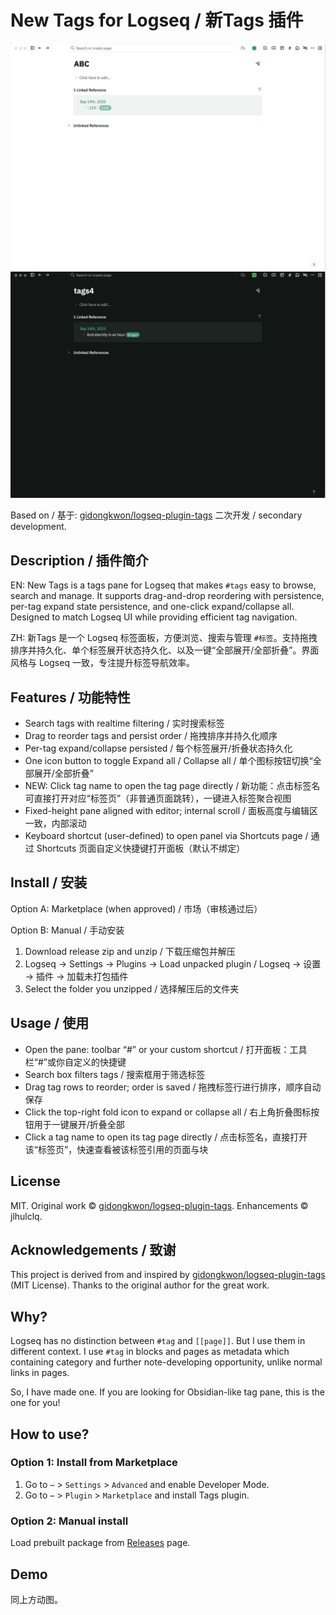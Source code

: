 # New Tags for Logseq / 新Tags 插件

![demo-1](1.gif)
![demo-2](2.gif)

Based on / 基于: [gidongkwon/logseq-plugin-tags](https://github.com/gidongkwon/logseq-plugin-tags) 二次开发 / secondary development.

## Description / 插件简介

EN:
New Tags is a tags pane for Logseq that makes `#tags` easy to browse, search and manage. It supports drag-and-drop reordering with persistence, per-tag expand state persistence, and one-click expand/collapse all. Designed to match Logseq UI while providing efficient tag navigation.

ZH:
新Tags 是一个 Logseq 标签面板，方便浏览、搜索与管理 `#标签`。支持拖拽排序并持久化、单个标签展开状态持久化、以及一键“全部展开/全部折叠”。界面风格与 Logseq 一致，专注提升标签导航效率。

## Features / 功能特性

- Search tags with realtime filtering / 实时搜索标签
- Drag to reorder tags and persist order / 拖拽排序并持久化顺序
- Per-tag expand/collapse persisted / 每个标签展开/折叠状态持久化
- One icon button to toggle Expand all / Collapse all / 单个图标按钮切换“全部展开/全部折叠”
- NEW: Click tag name to open the tag page directly / 新功能：点击标签名可直接打开对应“标签页”（非普通页面跳转），一键进入标签聚合视图
- Fixed-height pane aligned with editor; internal scroll / 面板高度与编辑区一致，内部滚动
- Keyboard shortcut (user-defined) to open panel via Shortcuts page / 通过 Shortcuts 页面自定义快捷键打开面板（默认不绑定）

## Install / 安装

Option A: Marketplace (when approved) / 市场（审核通过后）

Option B: Manual / 手动安装
1. Download release zip and unzip / 下载压缩包并解压
2. Logseq → Settings → Plugins → Load unpacked plugin / Logseq → 设置 → 插件 → 加载未打包插件
3. Select the folder you unzipped / 选择解压后的文件夹

## Usage / 使用

- Open the pane: toolbar “#” or your custom shortcut / 打开面板：工具栏“#”或你自定义的快捷键
- Search box filters tags / 搜索框用于筛选标签
- Drag tag rows to reorder; order is saved / 拖拽标签行进行排序，顺序自动保存
- Click the top-right fold icon to expand or collapse all / 右上角折叠图标按钮用于一键展开/折叠全部
- Click a tag name to open its tag page directly / 点击标签名，直接打开该“标签页”，快速查看被该标签引用的页面与块

## License

MIT. Original work © [gidongkwon/logseq-plugin-tags](https://github.com/gidongkwon/logseq-plugin-tags). Enhancements © jlhulclq.

## Acknowledgements / 致谢

This project is derived from and inspired by
[gidongkwon/logseq-plugin-tags](https://github.com/gidongkwon/logseq-plugin-tags)
(MIT License). Thanks to the original author for the great work.

## Why?
Logseq has no distinction between `#tag` and `[[page]]`. But I use them in different context. I use `#tag` in blocks and pages as metadata which containing category and further note-developing opportunity, unlike normal links in pages.

So, I have made one. If you are looking for Obsidian-like tag pane, this is the one for you!

## How to use?
### Option 1: Install from Marketplace
1. Go to `⋯` > `Settings` > `Advanced` and enable Developer Mode.
2. Go to `⋯` > `Plugin` > `Marketplace` and install Tags plugin.

### Option 2: Manual install
Load prebuilt package from [Releases](https://github.com/gidongkwon/logseq-plugin-tags/releases) page.

## Demo
同上方动图。